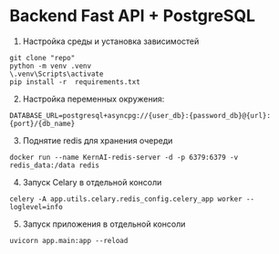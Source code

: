 # Backend Fast API + PostgreSQL

1. Настройка среды и установка зависимостей

```
git clone "repo"
python -m venv .venv
\.venv\Scripts\activate
pip install -r  requirements.txt
```

2. Настройка переменных окружения:

```
DATABASE_URL=postgresql+asyncpg://{user_db}:{password_db}@{url}:{port}/{db_name}
```

3. Поднятие redis для хранения очереди

```
docker run --name KernAI-redis-server -d -p 6379:6379 -v redis_data:/data redis
```

4. Запуск Celary в отдельной консоли
```
celery -A app.utils.celary.redis_config.celery_app worker --loglevel=info 
```

5. Запуск приложения в отдельной консоли

```
uvicorn app.main:app --reload
```

